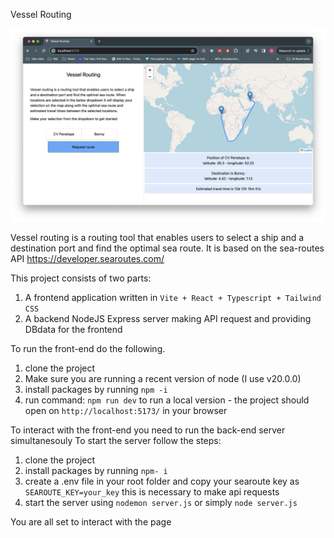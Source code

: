 Vessel Routing

![screenshot](readmeImg.png)

Vessel routing is a routing tool that enables users to select a ship
and a destination port and find the optimal sea route. It is based on the sea-routes API https://developer.searoutes.com/

This project consists of two parts:

1. A frontend application written in `Vite + React + Typescript + Tailwind CSS`
2. A backend NodeJS Express server making API request and providing DBdata for the frontend

To run the front-end do the following.

1. clone the project
2. Make sure you are running a recent version of node (I use v20.0.0)
3. install packages by running `npm -i`
4. run command: `npm run dev` to run a local version - the project should open on `http://localhost:5173/` in your browser

To interact with the front-end you need to run the back-end server simultanesouly
To start the server follow the steps:

1. clone the project
2. install packages by running `npm- i`
3. create a .env file in your root folder and copy your searoute key as `SEAROUTE_KEY=your_key` this is necessary to make api requests
4. start the server using `nodemon server.js` or simply `node server.js`

You are all set to interact with the page
